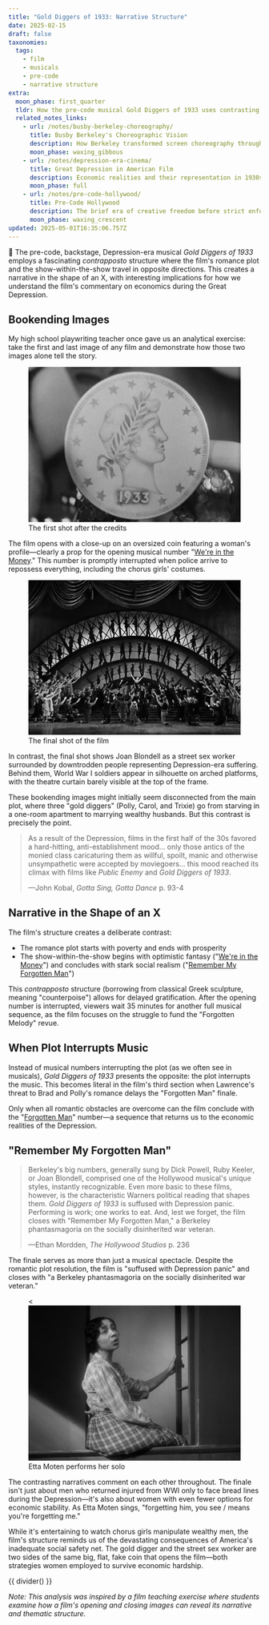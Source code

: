 ```yaml
---
title: "Gold Diggers of 1933: Narrative Structure"
date: 2025-02-15
draft: false
taxonomies:
  tags:
    - film
    - musicals
    - pre-code
    - narrative structure
extra:
  moon_phase: first_quarter
  tldr: How the pre-code musical Gold Diggers of 1933 uses contrasting narrative structures to comment on Depression-era economics.
  related_notes_links:
    - url: /notes/busby-berkeley-choreography/
      title: Busby Berkeley's Choreographic Vision
      description: How Berkeley transformed screen choreography through geometric patterns and overhead shots.
      moon_phase: waxing_gibbous
    - url: /notes/depression-era-cinema/
      title: Great Depression in American Film
      description: Economic realities and their representation in 1930s Hollywood productions.
      moon_phase: full
    - url: /notes/pre-code-hollywood/
      title: Pre-Code Hollywood
      description: The brief era of creative freedom before strict enforcement of the Production Code.
      moon_phase: waxing_crescent
updated: 2025-05-01T16:35:06.757Z
---
```


<span class="og">🎪</span> The pre-code, backstage, Depression-era musical *Gold Diggers of 1933* employs a fascinating *contrapposto* structure where the film's romance plot and the show-within-the-show travel in opposite directions. This creates a narrative in the shape of an X, with interesting implications for how we understand the film's commentary on economics during the Great Depression.

## Bookending Images

My high school playwriting teacher once gave us an analytical exercise: take the first and last image of any film and demonstrate how those two images alone tell the story.

<figure class="center">
  <div class="pixel-corners--wrapper">
    <img src="/golddiggers1933first.png" alt="The first shot after the credits showing an oversized coin featuring a woman's profile" width="450px">
  </div>
  <figcaption>The first shot after the credits</figcaption>
</figure>

The film opens with a close-up on an oversized coin featuring a woman's profile—clearly a prop for the opening musical number "[We're in the Money](https://www.youtube.com/watch?v=Bm9hySTVKtY)." This number is promptly interrupted when police arrive to repossess everything, including the chorus girls' costumes.

<figure class="center">
<div class="pixel-corners--wrapper">
  <img src="/golddiggers1933.png" alt="The final shot of the film showing Joan Blondell as a street sex worker surrounded by downtrodden people" width="450px">
</div>
  <figcaption>The final shot of the film</figcaption>
</figure>

In contrast, the final shot shows Joan Blondell as a street sex worker surrounded by downtrodden people representing Depression-era suffering. Behind them, World War I soldiers appear in silhouette on arched platforms, with the theatre curtain barely visible at the top of the frame.

These bookending images might initially seem disconnected from the main plot, where three "gold diggers" (Polly, Carol, and Trixie) go from starving in a one-room apartment to marrying wealthy husbands. But this contrast is precisely the point.

> As a result of the Depression, films in the first half of the 30s favored a hard-hitting, anti-establishment mood... only those antics of the monied class caricaturing them as willful, spoilt, manic and otherwise unsympathetic were accepted by moviegoers... this mood reached its climax with films like *Public Enemy* and *Gold Diggers of 1933*.
>
> —John Kobal, *Gotta Sing, Gotta Dance* p. 93-4

## Narrative in the Shape of an X

The film's structure creates a deliberate contrast:
- The romance plot starts with poverty and ends with prosperity
- The show-within-the-show begins with optimistic fantasy ("[We're in the Money](https://www.youtube.com/watch?v=Bm9hySTVKtY)") and concludes with stark social realism ("[Remember My Forgotten Man](https://www.youtube.com/watch?v=5MGYz3vRdzA)")

This *contrapposto* structure (borrowing from classical Greek sculpture, meaning "counterpoise") allows for delayed gratification. After the opening number is interrupted, viewers wait 35 minutes for another full musical sequence, as the film focuses on the struggle to fund the "Forgotten Melody" revue.

## When Plot Interrupts Music

Instead of musical numbers interrupting the plot (as we often see in musicals), *Gold Diggers of 1933* presents the opposite: the plot interrupts the music. This becomes literal in the film's third section when Lawrence's threat to Brad and Polly's romance delays the "Forgotten Man" finale.

Only when all romantic obstacles are overcome can the film conclude with the "[Forgotten Man](https://www.youtube.com/watch?v=5MGYz3vRdzA)" number—a sequence that returns us to the economic realities of the Depression.

## "Remember My Forgotten Man"

> Berkeley's big numbers, generally sung by Dick Powell, Ruby Keeler, or Joan Blondell, comprised one of the Hollywood musical's unique styles, instantly recognizable. Even more basic to these films, however, is the characteristic Warners political reading that shapes them. *Gold Diggers of 1933* is suffused with Depression panic. Performing is work; one works to eat. And, lest we forget, the film closes with "Remember My Forgotten Man," a Berkeley phantasmagoria on the socially disinherited war veteran.
> 
> —Ethan Mordden, *The Hollywood Studios* p. 236

The finale serves as more than just a musical spectacle. Despite the romantic plot resolution, the film is "suffused with Depression panic" and closes with "a Berkeley phantasmagoria on the socially disinherited war veteran."<figure class="float-right">
<div class="pixel-corners--wrapper">
  <  <img src="/golddiggers1933remember.png" alt="Etta Moten sings in the finale of Gold Diggers of 1933"
 width="450px">
</div>
  <figcaption>Etta Moten performs her solo</figcaption>
</figure>The contrasting narratives comment on each other throughout. The finale isn't just about men who returned injured from WWI only to face bread lines during the Depression—it's also about women with even fewer options for economic stability. As Etta Moten sings, "forgetting him, you see / means you're forgetting me."

While it's entertaining to watch chorus girls manipulate wealthy men, the film's structure reminds us of the devastating consequences of America's inadequate social safety net. The gold digger and the street sex worker are two sides of the same big, flat, fake coin that opens the film—both strategies women employed to survive economic hardship.

{{ divider() }}

*Note: This analysis was inspired by a film teaching exercise where students examine how a film's opening and closing images can reveal its narrative and thematic structure.*